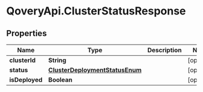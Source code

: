 # QoveryApi.ClusterStatusResponse

## Properties

Name | Type | Description | Notes
------------ | ------------- | ------------- | -------------
**clusterId** | **String** |  | [optional] 
**status** | [**ClusterDeploymentStatusEnum**](ClusterDeploymentStatusEnum.md) |  | [optional] 
**isDeployed** | **Boolean** |  | [optional] 


